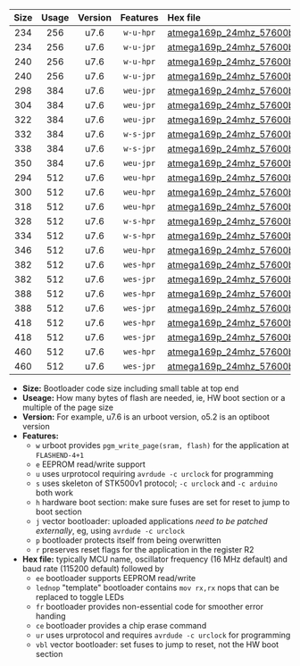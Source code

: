 |Size|Usage|Version|Features|Hex file|
|:-:|:-:|:-:|:-:|:--|
|234|256|u7.6|`w-u-hpr`|[atmega169p_24mhz_57600bps_ur.hex](https://raw.githubusercontent.com/stefanrueger/urboot/main/atmega169p_24mhz_57600bps_ur.hex)|
|234|256|u7.6|`w-u-jpr`|[atmega169p_24mhz_57600bps_ur_vbl.hex](https://raw.githubusercontent.com/stefanrueger/urboot/main/atmega169p_24mhz_57600bps_ur_vbl.hex)|
|240|256|u7.6|`w-u-hpr`|[atmega169p_24mhz_57600bps_lednop_ur.hex](https://raw.githubusercontent.com/stefanrueger/urboot/main/atmega169p_24mhz_57600bps_lednop_ur.hex)|
|240|256|u7.6|`w-u-jpr`|[atmega169p_24mhz_57600bps_lednop_ur_vbl.hex](https://raw.githubusercontent.com/stefanrueger/urboot/main/atmega169p_24mhz_57600bps_lednop_ur_vbl.hex)|
|298|384|u7.6|`weu-jpr`|[atmega169p_24mhz_57600bps_ee_ur_vbl.hex](https://raw.githubusercontent.com/stefanrueger/urboot/main/atmega169p_24mhz_57600bps_ee_ur_vbl.hex)|
|304|384|u7.6|`weu-jpr`|[atmega169p_24mhz_57600bps_ee_lednop_ur_vbl.hex](https://raw.githubusercontent.com/stefanrueger/urboot/main/atmega169p_24mhz_57600bps_ee_lednop_ur_vbl.hex)|
|322|384|u7.6|`weu-jpr`|[atmega169p_24mhz_57600bps_ee_lednop_fr_ur_vbl.hex](https://raw.githubusercontent.com/stefanrueger/urboot/main/atmega169p_24mhz_57600bps_ee_lednop_fr_ur_vbl.hex)|
|332|384|u7.6|`w-s-jpr`|[atmega169p_24mhz_57600bps_vbl.hex](https://raw.githubusercontent.com/stefanrueger/urboot/main/atmega169p_24mhz_57600bps_vbl.hex)|
|338|384|u7.6|`w-s-jpr`|[atmega169p_24mhz_57600bps_lednop_vbl.hex](https://raw.githubusercontent.com/stefanrueger/urboot/main/atmega169p_24mhz_57600bps_lednop_vbl.hex)|
|350|384|u7.6|`weu-jpr`|[atmega169p_24mhz_57600bps_ee_lednop_fr_ce_ur_vbl.hex](https://raw.githubusercontent.com/stefanrueger/urboot/main/atmega169p_24mhz_57600bps_ee_lednop_fr_ce_ur_vbl.hex)|
|294|512|u7.6|`weu-hpr`|[atmega169p_24mhz_57600bps_ee_ur.hex](https://raw.githubusercontent.com/stefanrueger/urboot/main/atmega169p_24mhz_57600bps_ee_ur.hex)|
|300|512|u7.6|`weu-hpr`|[atmega169p_24mhz_57600bps_ee_lednop_ur.hex](https://raw.githubusercontent.com/stefanrueger/urboot/main/atmega169p_24mhz_57600bps_ee_lednop_ur.hex)|
|318|512|u7.6|`weu-hpr`|[atmega169p_24mhz_57600bps_ee_lednop_fr_ur.hex](https://raw.githubusercontent.com/stefanrueger/urboot/main/atmega169p_24mhz_57600bps_ee_lednop_fr_ur.hex)|
|328|512|u7.6|`w-s-hpr`|[atmega169p_24mhz_57600bps.hex](https://raw.githubusercontent.com/stefanrueger/urboot/main/atmega169p_24mhz_57600bps.hex)|
|334|512|u7.6|`w-s-hpr`|[atmega169p_24mhz_57600bps_lednop.hex](https://raw.githubusercontent.com/stefanrueger/urboot/main/atmega169p_24mhz_57600bps_lednop.hex)|
|346|512|u7.6|`weu-hpr`|[atmega169p_24mhz_57600bps_ee_lednop_fr_ce_ur.hex](https://raw.githubusercontent.com/stefanrueger/urboot/main/atmega169p_24mhz_57600bps_ee_lednop_fr_ce_ur.hex)|
|382|512|u7.6|`wes-hpr`|[atmega169p_24mhz_57600bps_ee.hex](https://raw.githubusercontent.com/stefanrueger/urboot/main/atmega169p_24mhz_57600bps_ee.hex)|
|382|512|u7.6|`wes-jpr`|[atmega169p_24mhz_57600bps_ee_vbl.hex](https://raw.githubusercontent.com/stefanrueger/urboot/main/atmega169p_24mhz_57600bps_ee_vbl.hex)|
|388|512|u7.6|`wes-hpr`|[atmega169p_24mhz_57600bps_ee_lednop.hex](https://raw.githubusercontent.com/stefanrueger/urboot/main/atmega169p_24mhz_57600bps_ee_lednop.hex)|
|388|512|u7.6|`wes-jpr`|[atmega169p_24mhz_57600bps_ee_lednop_vbl.hex](https://raw.githubusercontent.com/stefanrueger/urboot/main/atmega169p_24mhz_57600bps_ee_lednop_vbl.hex)|
|418|512|u7.6|`wes-hpr`|[atmega169p_24mhz_57600bps_ee_lednop_fr.hex](https://raw.githubusercontent.com/stefanrueger/urboot/main/atmega169p_24mhz_57600bps_ee_lednop_fr.hex)|
|418|512|u7.6|`wes-jpr`|[atmega169p_24mhz_57600bps_ee_lednop_fr_vbl.hex](https://raw.githubusercontent.com/stefanrueger/urboot/main/atmega169p_24mhz_57600bps_ee_lednop_fr_vbl.hex)|
|460|512|u7.6|`wes-hpr`|[atmega169p_24mhz_57600bps_ee_lednop_fr_ce.hex](https://raw.githubusercontent.com/stefanrueger/urboot/main/atmega169p_24mhz_57600bps_ee_lednop_fr_ce.hex)|
|460|512|u7.6|`wes-jpr`|[atmega169p_24mhz_57600bps_ee_lednop_fr_ce_vbl.hex](https://raw.githubusercontent.com/stefanrueger/urboot/main/atmega169p_24mhz_57600bps_ee_lednop_fr_ce_vbl.hex)|

- **Size:** Bootloader code size including small table at top end
- **Useage:** How many bytes of flash are needed, ie, HW boot section or a multiple of the page size
- **Version:** For example, u7.6 is an urboot version, o5.2 is an optiboot version
- **Features:**
  + `w` urboot provides `pgm_write_page(sram, flash)` for the application at `FLASHEND-4+1`
  + `e` EEPROM read/write support
  + `u` uses urprotocol requiring `avrdude -c urclock` for programming
  + `s` uses skeleton of STK500v1 protocol; `-c urclock` and `-c arduino` both work
  + `h` hardware boot section: make sure fuses are set for reset to jump to boot section
  + `j` vector bootloader: uploaded applications *need to be patched externally*, eg, using `avrdude -c urclock`
  + `p` bootloader protects itself from being overwritten
  + `r` preserves reset flags for the application in the register R2
- **Hex file:** typically MCU name, oscillator frequency (16 MHz default) and baud rate (115200 default) followed by
  + `ee` bootloader supports EEPROM read/write
  + `lednop` "template" bootloader contains `mov rx,rx` nops that can be replaced to toggle LEDs
  + `fr` bootloader provides non-essential code for smoother error handing
  + `ce` bootloader provides a chip erase command
  + `ur` uses urprotocol and requires `avrdude -c urclock` for programming
  + `vbl` vector bootloader: set fuses to jump to reset, not the HW boot section
